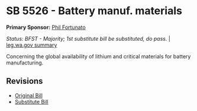 # SB 5526 - Battery manuf. materials
**Primary Sponsor:** [Phil Fortunato](/person/leg/phil.fortunato.md)

*Status: BFST - Majority; 1st substitute bill be substituted, do pass.* | [leg.wa.gov summary](https://app.leg.wa.gov/billsummary?BillNumber=5526&Year=2021)

Concerning the global availability of lithium and critical materials for battery manufacturing.

## Revisions
* [Original Bill](1/)
* [Substitute Bill](S/)